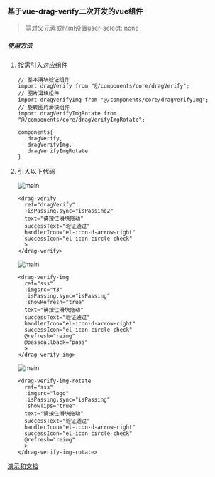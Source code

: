 ### 基于vue-drag-verify二次开发的vue组件

> 需对父元素或html设置user-select: none

##### 使用方法

1. 按需引入对应组件

   ```
   // 基本滑块验证组件
   import dragVerify from "@/components/core/dragVerify";
   // 图片滑块组件
   import dragVerifyImg from "@/components/core/dragVerifyImg";
   // 旋转图片滑块组件
   import dragVerifyImgRotate from "@/components/core/dragVerifyImgRotate";
   
   components{
      dragVerify,
      dragVerifyImg,
      dragVerifyImgRotate
   }
   ```

2. 引入以下代码

   ![main](<https://raw.githubusercontent.com/yimijianfang/demo/master/images/1.png>)

   ```
   <drag-verify
     ref="dragVerify"
     :isPassing.sync="isPassing2"
     text="请按住滑块拖动"
     successText="验证通过"
     handlerIcon="el-icon-d-arrow-right"
     successIcon="el-icon-circle-check"
     >
   </drag-verify>
   ```

   ![main](<https://raw.githubusercontent.com/yimijianfang/demo/master/images/2.png>)
   
   ```
   <drag-verify-img 
     ref="sss"
     :imgsrc="t3"
     :isPassing.sync="isPassing"
     :showRefresh="true"
     text="请按住滑块拖动"
     successText="验证通过"
     handlerIcon="el-icon-d-arrow-right"
     successIcon="el-icon-circle-check"
     @refresh="reimg"
     @passcallback="pass"
     >
   </drag-verify-img>
   ```
   
   ![main](<https://raw.githubusercontent.com/yimijianfang/demo/master/images/3.png>)

   ```
   <drag-verify-img-rotate 
     ref="sss"
     :imgsrc="logo"  
     :isPassing.sync="isPassing"
     :showTips="true"
     text="请按住滑块拖动"
     successText="验证通过"
     handlerIcon="el-icon-d-arrow-right"
     successIcon="el-icon-circle-check"
     @refresh="reimg"
     >
   </drag-verify-img-rotate>
   ```

[演示和文档](https://yimijianfang.github.io/vue-drag-verify/#/)

